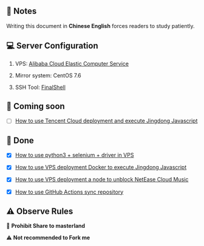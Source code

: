 ## 📔 Notes

Writing this document in **Chinese English** forces readers to study patiently.

## 💻 Server Configuration

1. VPS: [Alibaba Cloud Elastic Computer Service](https://www.aliyun.com/product/swas)

2. Mirror system: CentOS 7.6

3. SSH Tool: [FinalShell](http://www.hostbuf.com/t/988.html)

## 🤯 Coming soon

- [ ] [How to use Tencent Cloud deployment and execute Jingdong Javascript](https://github.com/YamTian/Notes/tree/master/TXClouds)

## 🥰 Done

- [x] [How to use python3 + selenium + driver in VPS](https://github.com/YamTian/Notes/tree/master/Python3.7.2)

- [x] [How to use VPS deployment Docker to execute Jingdong Javascript](https://github.com/YamTian/Notes/tree/master/Docker)

- [x] [How to use VPS deployment a node to unblock NetEase Cloud Music](https://github.com/YamTian/Notes/tree/master/NeteaseMusic)

- [x] [How to use GitHub Actions sync repository](https://github.com/YamTian/Notes/tree/master/Synchronize)


## ⚠️ Observe Rules

🚫 **Prohibit Share to masterland**

️️⚠ **Not recommended to Fork me**
